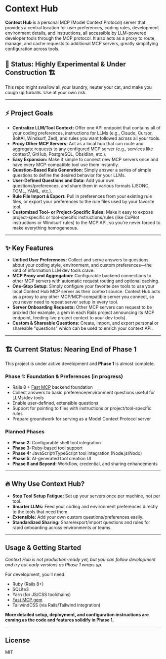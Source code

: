 # Context Hub ##

**Context Hub** is a personal MCP (Model Context Protocol) server that provides a central location for user preferences, coding rules, development environment details, and instructions, all accessible by LLM-powered developer tools through the MCP protocol. It also acts as a proxy to route, manage, and cache requests to additional MCP servers, greatly simplifying configuration across tools.

## 🧪 Status:  Highly Experimental & Under Construction 🏗 ##

This repo might swallow all your laundry, neuter your cat, and make you cough up furballs. Use at your own risk.

---

## ⚡ Project Goals ##

- **Centralize LLM/Tool Context:** Offer one API endpoint that contains all of your coding preferences, instructions for LLMs (e.g., Claude, Cursor, BoltAI, Windsurf, Zed), and rules you want followed across all your tools.
- **Proxy Other MCP Servers:** Act as a local hub that can route and aggregate requests to any configured MCP server (e.g., services like context7, GitHub, PostgreSQL, Obsidian, etc.).
- **Easy Expansion:** Make it simple to connect new MCP servers once and have every MCP-compatible tool use them instantly.
- **Question-Based Rule Generation:** Simply answer a series of simple questions to define the desired behavior for your LLMs.
- **User-Defined Questions and Data:** Add your own questions/preferences, and share them in various formats (JSONC, TOML, YAML, etc.).
- **Rule File Import & Export:** Pull in preferences from your existing rule files, or export your preferences to the rule files used by your favorite tool.
- **Customized Tool- or Project-Specific Rules:** Make it easy to expose project-specific or tool-specific instructions/rules (like CoPilot instructions or Windsurf rules) to the MCP API, so you're never forced to make everything homogeneous.

---

## ✨ Key Features

- **Unified User Preferences:** Collect and serve answers to questions about your coding style, environment, and custom preferences—the kind of information LLM dev tools crave.
- **MCP Proxy and Aggregation:** Configurable backend connections to other MCP servers with automatic request routing and optional caching.
- **One-Stop Setup:** Simply configure your favorite dev tools to use your local Context Hub MCP server as their context source. Context Hub acts as a proxy to any other MCP/MCP-compatible server you connect, so you never need to repeat server setup in every tool.
- **Server Onboarding Requests:** Other MCP servers can request to be proxied (for example, a gem in each Rails project announcing its MCP endpoint, feeding live project context to your dev tools).
- **Custom & Shareable Questions:** Create, import, and export personal or shareable "questions" which can be used to enrich your context API.

---

## 🏗️ Current Status: Nearing End of Phase 1

This project is under active development and **Phase 1** is almost complete.

### Phase 1: Foundation & Preferences (in progress)
- Rails 8 + [Fast MCP](https://github.com/yjacquin/fast-mcp) backend foundation
- Collect answers to basic preference/environment questions useful for LLMs/dev tools
- Enable user-defined, extensible questions
- Support for pointing to files with instructions or project/tool-specific rules
- Prepare groundwork for serving as a Model Context Protocol server

### Planned Phases

- **Phase 2:** Configurable shell tool integration
- **Phase 3:** Ruby-based tool support
- **Phase 4:** JavaScript/TypeScript tool integration (Node.js/Nodo)
- **Phase 5:** AI-generated tool creation UI
- **Phase 6 and Beyond:** Workflow, credential, and sharing enhancements

---

## 🔥 Why Use Context Hub?

- **Stop Tool Setup Fatigue:** Set up your servers once per machine, not per tool.
- **Smarter LLMs:** Feed your coding and environment preferences directly to the tools that need them.
- **Extensible:** Add your own custom questions/preferences easily.
- **Standardized Sharing:** Share/export/import questions and rules for rapid onboarding across environments or teams.

---

## Usage & Getting Started

_Context Hub is not production-ready yet, but you can follow development and try out early versions as Phase 1 wraps up._

For development, you’ll need:
- Ruby (Rails 8+)
- SQLite3
- Yarn (for JS/CSS toolchains)
- [Fast MCP gem](https://github.com/yjacquin/fast-mcp)
- TailwindCSS (via Rails/Tailwind integration)

**More detailed setup, deployment, and configuration instructions are coming as the code and features solidify in Phase 1.**

---

## License

MIT
